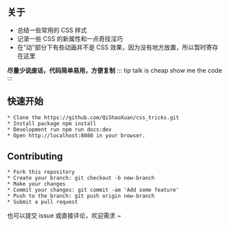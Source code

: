 ## 关于
* 总结一些常用的 CSS 样式
* 记录一些 CSS 的新属性和一点奇技淫巧
* 在“动”部分下有些动画并不是 CSS 效果，因为没有地方放置，所以暂时寄存在这里

<b>尽量少说废话，代码简单易用，方便复制</b>
::: tip
talk is cheap show me the code
:::
## 快速开始
```
* Clone the https://github.com/QiShaoXuan/css_tricks.git
* Install package npm install
* Development run npm run docs:dev
* Open http://localhost:8080 in your browser.
```
## Contributing
```
* Fork this repository
* Create your branch: git checkout -b new-branch
* Make your changes
* Commit your changes: git commit -am 'Add some feature'
* Push to the branch: git push origin new-branch
* Submit a pull request
```
也可以提交 issue 或直接评论，欢迎需求 ~